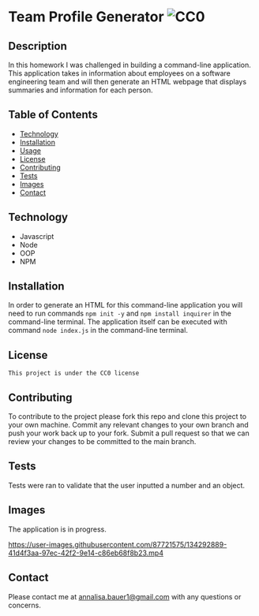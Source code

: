 # Team Profile Generator ![CC0](https://img.shields.io/badge/badge-CC0-blue)

## Description
In this homework I was challenged in building a command-line application. This application takes in information about employees on a software engineering team and will then generate an HTML webpage that displays summaries and information for each person. 

## Table of Contents

* [Technology](#technology)
* [Installation](#installation)
* [Usage](#usage)
* [License](#license)
* [Contributing](#contributing)
* [Tests](#tests)
* [Images](#images)
* [Contact](#contact)

## Technology
- Javascript
- Node
- OOP
- NPM

## Installation
In order to generate an HTML for this command-line application you will need to run commands `npm init -y` and `npm install inquirer` in the command-line terminal. The application itself can be executed with command `node index.js` in the command-line terminal.

## License

    This project is under the CC0 license
    
## Contributing
To contribute to the project please fork this repo and clone this project to your own machine. Commit any relevant changes to your own branch and push your work back up to your fork. Submit a pull request so that we can review your changes to be committed to the main branch.

## Tests
Tests were ran to validate that the user inputted a number and an object.

## Images
The application is in progress.

https://user-images.githubusercontent.com/87721575/134292889-41d4f3aa-97ec-42f2-9e14-c86eb68f8b23.mp4


## Contact
Please contact me at annalisa.bauer1@gmail.com with any questions or concerns.
